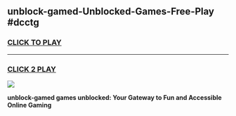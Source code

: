 
## unblock-gamed-Unblocked-Games-Free-Play #dcctg
<h3>
<a href="https://us.freeplayer.one?title=unblock-gamed&ref=9M">CLICK TO PLAY</a></h3>
<hr>

<h3>
<a href="https://us.freeplayer.one?title=unblock-gamed&ref=9M">CLICK 2 PLAY</a>
  
</h3>

<a href="https://us.freeplayer.one?title=unblock-gamed&ref=9M"><img src="https://clearcache.store/games.png"></a>


**unblock-gamed games unblocked: Your Gateway to Fun and Accessible Online Gaming**
